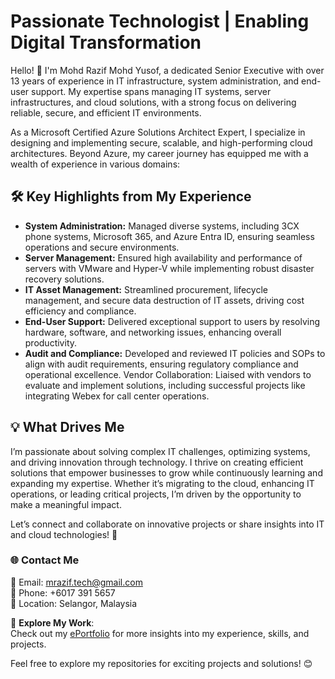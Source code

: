 # Passionate Technologist | Enabling Digital Transformation

Hello! 👋 I'm Mohd Razif Mohd Yusof, a dedicated Senior Executive with over 13 years of experience in IT infrastructure, system administration, and end-user support. My expertise spans managing IT systems, server infrastructures, and cloud solutions, with a strong focus on delivering reliable, secure, and efficient IT environments.

As a Microsoft Certified Azure Solutions Architect Expert, I specialize in designing and implementing secure, scalable, and high-performing cloud architectures. Beyond Azure, my career journey has equipped me with a wealth of experience in various domains:

## 🛠 Key Highlights from My Experience
- **System Administration:** Managed diverse systems, including 3CX phone systems, Microsoft 365, and Azure Entra ID, ensuring seamless operations and secure environments.
- **Server Management:** Ensured high availability and performance of servers with VMware and Hyper-V while implementing robust disaster recovery solutions.
- **IT Asset Management:** Streamlined procurement, lifecycle management, and secure data destruction of IT assets, driving cost efficiency and compliance.
- **End-User Support:** Delivered exceptional support to users by resolving hardware, software, and networking issues, enhancing overall productivity.
- **Audit and Compliance:** Developed and reviewed IT policies and SOPs to align with audit requirements, ensuring regulatory compliance and operational excellence.
Vendor Collaboration: Liaised with vendors to evaluate and implement solutions, including successful projects like integrating Webex for call center operations.

## 💡 What Drives Me
I’m passionate about solving complex IT challenges, optimizing systems, and driving innovation through technology. I thrive on creating efficient solutions that empower businesses to grow while continuously learning and expanding my expertise. Whether it’s migrating to the cloud, enhancing IT operations, or leading critical projects, I’m driven by the opportunity to make a meaningful impact.

Let’s connect and collaborate on innovative projects or share insights into IT and cloud technologies! 🚀

### 🌐 Contact Me  
📧 Email: [mrazif.tech@gmail.com](mailto:mrazif.tech@gmail.com)  
📱 Phone: +6017 391 5657  
📍 Location: Selangor, Malaysia  

📂 **Explore My Work**:  
Check out my [ePortfolio](https://razifyusof.github.io/) for more insights into my experience, skills, and projects.  

Feel free to explore my repositories for exciting projects and solutions! 😊 



<!--
**razifyusof/razifyusof** is a ✨ _special_ ✨ repository because its `README.md` (this file) appears on your GitHub profile.

Here are some ideas to get you started:

- 🔭 I’m currently working on ...
- 🌱 I’m currently learning ...
- 👯 I’m looking to collaborate on ...
- 🤔 I’m looking for help with ...
- 💬 Ask me about ...
- 📫 How to reach me: ...
- 😄 Pronouns: ...
- ⚡ Fun fact: ...
-->
